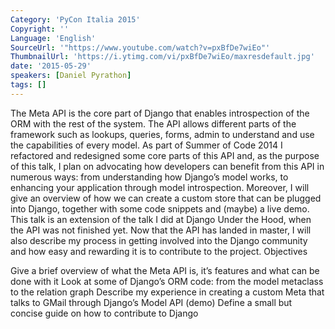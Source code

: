 ```yaml
---
Category: 'PyCon Italia 2015'
Copyright: ''
Language: 'English'
SourceUrl: '"https://www.youtube.com/watch?v=pxBfDe7wiEo"'
ThumbnailUrl: 'https://i.ytimg.com/vi/pxBfDe7wiEo/maxresdefault.jpg'
date: '2015-05-29'
speakers: [Daniel Pyrathon]
tags: []
---
```

The Meta API is the core part of Django that enables introspection of the ORM with the rest of the system. The API allows different parts of the framework such as lookups, queries, forms, admin to understand and use the capabilities of every model.
As part of Summer of Code 2014 I refactored and redesigned some core parts of this API and, as the purpose of this talk, I plan on advocating how developers can benefit from this API in numerous ways: from understanding how Django’s model works, to enhancing your application through model introspection.
Moreover, I will give an overview of how we can create a custom store that can be plugged into Django, together with some code snippets and (maybe) a live demo.
This talk is an extension of the talk I did at Django Under the Hood, when the API was not finished yet. Now that the API has landed in master, I will also describe my process in getting involved into the Django community and how easy and rewarding it is to contribute to the project.
Objectives

Give a brief overview of what the Meta API is, it’s features and what can be done with it
Look at some of Django’s ORM code: from the model metaclass to the relation graph
Describe my experience in creating a custom Meta that talks to GMail through Django’s Model API (demo)
Define a small but concise guide on how to contribute to Django

